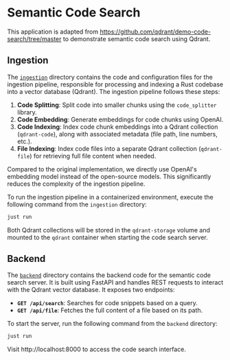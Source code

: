 # Semantic Code Search

This application is adapted from https://github.com/qdrant/demo-code-search/tree/master to demonstrate semantic code search using Qdrant.

## Ingestion

The [`ingestion`](./ingestion/) directory contains the code and configuration files for the ingestion pipeline, responsible for processing and indexing a Rust codebase into a vector database (Qdrant). The ingestion pipeline follows these steps:

1. **Code Splitting**: Split code into smaller chunks using the `code_splitter` library.
2. **Code Embedding**: Generate embeddings for code chunks using OpenAI.
3. **Code Indexing**: Index code chunk embeddings into a Qdrant collection (`qdrant-code`), along with associated metadata (file path, line numbers, etc.).
4. **File Indexing**: Index code files into a separate Qdrant collection (`qdrant-file`) for retrieving full file content when needed.

Compared to the original implementation, we directly use OpenAI's embedding model instead of the open-source models. This significantly reduces the complexity of the ingestion pipeline.

To run the ingestion pipeline in a containerized environment, execute the following command from the `ingestion` directory:

```sh
just run
```

Both Qdrant collections will be stored in the `qdrant-storage` volume and mounted to the `qdrant` container when starting the code search server.

## Backend

The [`backend`](./backend/) directory contains the backend code for the semantic code search server. It is built using FastAPI and handles REST requests to interact with the Qdrant vector database. It exposes two endpoints:

- **`GET /api/search`**: Searches for code snippets based on a query.
- **`GET /api/file`**: Fetches the full content of a file based on its path.

To start the server, run the following command from the `backend` directory:

```sh
just run
```

Visit http://localhost:8000 to access the code search interface.
